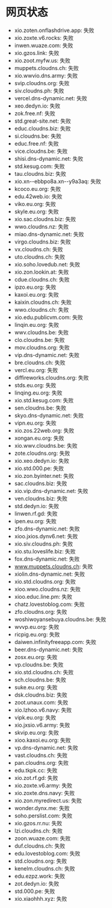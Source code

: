 # 网页状态
- xio.zoten.onflashdrive.app: 失败
- xio.zoxte.v6.rocks: 失败
- inwen.wuaze.com: 失败
- xio.gzos.link: 失败
- xio.zoot.myfw.us: 失败
- muppets.cloudns.ch: 失败
- xio.wwvio.dns.army: 失败
- svip.cloudns.org: 失败
- siv.cloudns.ph: 失败
- vercel.dns-dynamic.net: 失败
- xeo.dedyn.io: 失败
- zok.free.nf: 失败
- std.great-site.net: 失败
- educ.cloudns.biz: 失败
- si.cloudns.be: 失败
- educ.free.nf: 失败
- vice.cloudns.be: 失败
- shisi.dns-dynamic.net: 失败
- std.kesug.com: 失败
- tau.cloudns.biz: 失败
- xio.xn--ebbpo8a.xn--y9a3aq: 失败
- kcoco.eu.org: 失败
- edu.42web.io: 失败
- viko.eu.org: 失败
- skyle.eu.org: 失败
- xio.sac.cloudns.biz: 失败
- wwo.cloudns.nz: 失败
- miao.dns-dynamic.net: 失败
- virgo.cloudns.biz: 失败
- vx.cloudns.ch: 失败
- uto.cloudns.ch: 失败
- xio.soho.lovedub.net: 失败
- xio.zon.lookin.at: 失败
- cdue.cloudns.ch: 失败
- ipzo.eu.org: 失败
- kaxoi.eu.org: 失败
- kaixin.cloudns.ch: 失败
- wwo.cloudns.ch: 失败
- xio.edu.publicvm.com: 失败
- linqin.eu.org: 失败
- wwv.cloudns.be: 失败
- clo.cloudns.be: 失败
- mov.cloudns.org: 失败
- vip.dns-dynamic.net: 失败
- bre.cloudns.ch: 失败
- vercl.eu.org: 失败
- diffireworks.cloudns.org: 失败
- stds.eu.org: 失败
- linqing.eu.org: 失败
- xio.std.kesug.com: 失败
- sen.cloudns.be: 失败
- skyo.dns-dynamic.net: 失败
- vipn.eu.org: 失败
- xio.zos.22web.org: 失败
- xongan.eu.org: 失败
- xio.wwv.cloudns.be: 失败
- zote.cloudns.org: 失败
- xio.xeo.dedyn.io: 失败
- xio.std.000.pe: 失败
- xio.zon.byinter.net: 失败
- sac.cloudns.biz: 失败
- xio.vip.dns-dynamic.net: 失败
- ven.cloudns.biz: 失败
- std.dedyn.io: 失败
- linwen.rf.gd: 失败
- ipen.eu.org: 失败
- zfo.dns-dynamic.net: 失败
- xioo.jxios.dynv6.net: 失败
- xio.siv.cloudns.ph: 失败
- xio.stu.loveslife.biz: 失败
- fox.dns-dynamic.net: 失败
- www.muppets.cloudns.ch: 失败
- xiolin.dns-dynamic.net: 失败
- xio.std.cloudns.org: 失败
- xioo.wwo.cloudns.nz: 失败
- xioo.educ.line.pm: 失败
- chatz.lovestoblog.com: 失败
- zfo.cloudns.org: 失败
- woshiwoyansebuya.cloudns.be: 失败
- wvvp.eu.org: 失败
- ricpig.eu.org: 失败
- daiwen.infinityfreeapp.com: 失败
- beer.dns-dynamic.net: 失败
- zosx.eu.org: 失败
- vp.cloudns.be: 失败
- xio.std.cloudns.ch: 失败
- sch.cloudns.be: 失败
- suke.eu.org: 失败
- dsk.cloudns.biz: 失败
- zoot.unaux.com: 失败
- xio.lzhoo.v6.navy: 失败
- vipk.eu.org: 失败
- xio.jxsio.v6.army: 失败
- skvip.eu.org: 失败
- xioo.kaxoi.eu.org: 失败
- vp.dns-dynamic.net: 失败
- vast.cloudns.ch: 失败
- pan.cloudns.org: 失败
- edu.tkpk.cc: 失败
- xio.zot.rf.gd: 失败
- xio.zoxte.v6.army: 失败
- xio.zoxte.dns.navy: 失败
- xio.zon.myredirect.us: 失败
- wonder.dynx.me: 失败
- soho.perslist.com: 失败
- xio.gzos.rr.nu: 失败
- lzi.cloudns.ch: 失败
- zoon.wuaze.com: 失败
- duf.cloudns.ch: 失败
- edu.lovestoblog.com: 失败
- std.cloudns.org: 失败
- kenelm.cloudns.ch: 失败
- edu.ezpz.work: 失败
- zot.dedyn.io: 失败
- std.000.pe: 失败
- xio.xiaohhh.xyz: 失败
